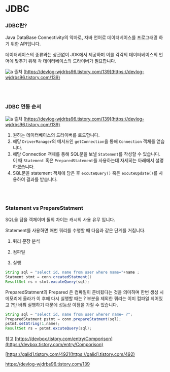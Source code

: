 # JDBC


### JDBC란?

Java DataBase Connectivity의 약자로, 자바 언어로 데이터베이스를 프로그래밍 하기 위한 API입니다.

데이터베이스의 종류와는 상관없이 JDK에서 제공하며 이를 각각의 데이터베이스의 언어에 맞추기 위해 각 데이터베이스의 드라이버가 필요합니다.

![a](https://img1.daumcdn.net/thumb/R1280x0/?scode=mtistory2&fname=https%3A%2F%2Fblog.kakaocdn.net%2Fdn%2Foed9z%2FbtqDjGqc8Hh%2FfTNTE08lq5mhxWQecAi5k0%2Fimg.png)
출처 [https://devlog-wjdrbs96.tistory.com/139](https://devlog-wjdrbs96.tistory.com/139)

<br>
<br>

### JDBC 연동 순서

![a](https://img1.daumcdn.net/thumb/R1280x0/?scode=mtistory2&fname=https%3A%2F%2Fblog.kakaocdn.net%2Fdn%2FOvHi2%2FbtqDibLdLep%2FRLGbbmViRkyd4jkfDKkGw1%2Fimg.png)
츨처 [https://devlog-wjdrbs96.tistory.com/139](https://devlog-wjdrbs96.tistory.com/139)

1. 원하는 데이터베이스의 드라이버를 로드합니다.
2. 해당 `DriverManager`의 메서드인 `getConnection`을 통해 `Connection` 객체를 얻습니다.
3. 해당 Connection 객체를 통해 SQL문을 보낼 `Statement`를 작성할 수 있습니다. 이 때 `Statement` 혹은 `PreparedStatement`를 사용하는데 자세히는 아래에서 설명하겠습니다.
4. SQL문을 statement 객체에 담은 후 `excuteQuery()` 혹은 `excuteUpdate()`를 사용하여 결과를 받습니다. 

<br>
<br>

### Statement vs PrepareStatment

SQL을 담을 객체이며 둘의 차이는 캐시의 사용 유무 입니다.

Statement를 사용하면 매번 쿼리를 수행할 때 다음과 같은 단계를 거칩니다.

1) 쿼리 문장 분석

2) 컴파일

3) 실행

```java
String sql = "select id, name from user where name="+name ;
Statment stmt = conn.createdStatment()
ResultSet rs = stmt.excuteQuery(sql);
```

PreparedStatment의 Prepared 은 컴파일이 준비됬다는 것을 의미하며 한번 생성 시 메모리에 올라가 이 후에 다시 실행할 때는 ? 부분을 제외한 쿼리는 이미 컴파일 되어있고 ?만 바꿔 실행하기 때문에  성능상 이점을 가질 수 있습니다.

```java
String sql = "select id, name from user wherer name= ?";
PreparedStatment pstmt = conn.prepareStatment(sql);
pstmt.setString(1,name);
ResultSet rs = pstmt.excuteQuery(sql);
```

참고
[https://devbox.tistory.com/entry/Comporison](https://devbox.tistory.com/entry/Comporison)

[https://galid1.tistory.com/492](https://galid1.tistory.com/492)

https://devlog-wjdrbs96.tistory.com/139
